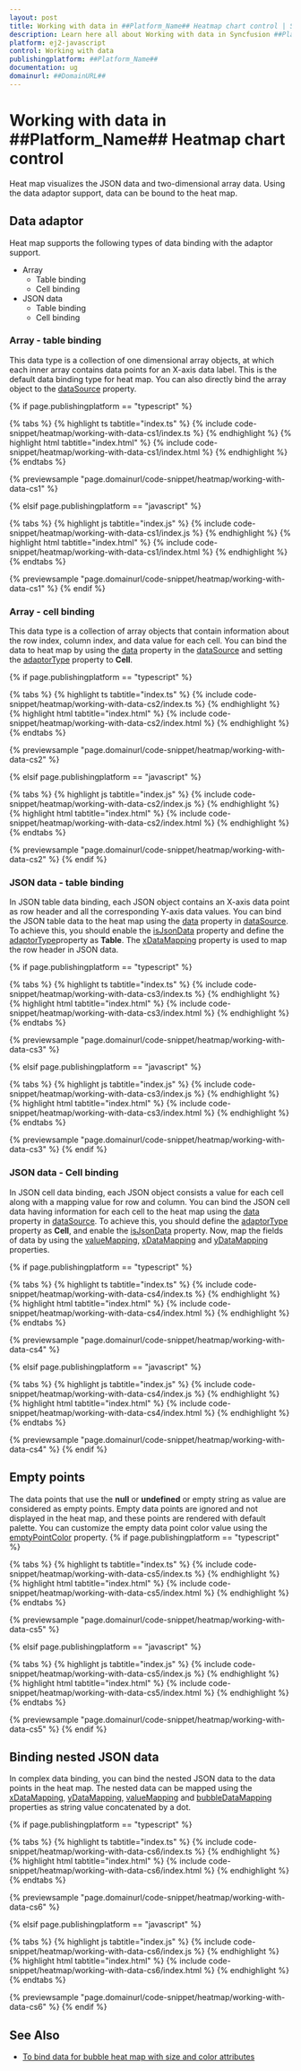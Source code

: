 ```yaml
---
layout: post
title: Working with data in ##Platform_Name## Heatmap chart control | Syncfusion
description: Learn here all about Working with data in Syncfusion ##Platform_Name## Heatmap chart control of Syncfusion Essential JS 2 and more.
platform: ej2-javascript
control: Working with data 
publishingplatform: ##Platform_Name##
documentation: ug
domainurl: ##DomainURL##
---
```


# Working with data in ##Platform_Name## Heatmap chart control

Heat map visualizes the JSON data and two-dimensional array data. Using the data adaptor support, data can be bound to the heat map.

## Data adaptor

Heat map supports the following types of data binding with the adaptor support.

* Array
    * Table binding
    * Cell binding
* JSON data
    * Table binding
    * Cell binding

### Array - table binding

This data type is a collection of one dimensional array objects, at which each inner array contains data points for an X-axis data label.
This is the default data binding type for heat map. You can also directly bind the array object to the [dataSource](../api/heatmap/#datasource) property.

{% if page.publishingplatform == "typescript" %}

 {% tabs %}
{% highlight ts tabtitle="index.ts" %}
{% include code-snippet/heatmap/working-with-data-cs1/index.ts %}
{% endhighlight %}
{% highlight html tabtitle="index.html" %}
{% include code-snippet/heatmap/working-with-data-cs1/index.html %}
{% endhighlight %}
{% endtabs %}
        
{% previewsample "page.domainurl/code-snippet/heatmap/working-with-data-cs1" %}

{% elsif page.publishingplatform == "javascript" %}

{% tabs %}
{% highlight js tabtitle="index.js" %}
{% include code-snippet/heatmap/working-with-data-cs1/index.js %}
{% endhighlight %}
{% highlight html tabtitle="index.html" %}
{% include code-snippet/heatmap/working-with-data-cs1/index.html %}
{% endhighlight %}
{% endtabs %}

{% previewsample "page.domainurl/code-snippet/heatmap/working-with-data-cs1" %}
{% endif %}

### Array - cell binding

This data type is a collection of array objects that contain information about the row index, column index, and data value for each cell. You can bind the data to heat map by using the [data](../api/heatmap/data/#data) property in the [dataSource](../api/heatmap/#datasource) and setting the [adaptorType](../api/heatmap/data/#adaptortype) property to **Cell**.

{% if page.publishingplatform == "typescript" %}

 {% tabs %}
{% highlight ts tabtitle="index.ts" %}
{% include code-snippet/heatmap/working-with-data-cs2/index.ts %}
{% endhighlight %}
{% highlight html tabtitle="index.html" %}
{% include code-snippet/heatmap/working-with-data-cs2/index.html %}
{% endhighlight %}
{% endtabs %}
        
{% previewsample "page.domainurl/code-snippet/heatmap/working-with-data-cs2" %}

{% elsif page.publishingplatform == "javascript" %}

{% tabs %}
{% highlight js tabtitle="index.js" %}
{% include code-snippet/heatmap/working-with-data-cs2/index.js %}
{% endhighlight %}
{% highlight html tabtitle="index.html" %}
{% include code-snippet/heatmap/working-with-data-cs2/index.html %}
{% endhighlight %}
{% endtabs %}

{% previewsample "page.domainurl/code-snippet/heatmap/working-with-data-cs2" %}
{% endif %}

### JSON data - table binding

In JSON table data binding, each JSON object contains an X-axis data point as row header and all the corresponding Y-axis data values.
You can bind the JSON table data to the heat map using the [data](../api/heatmap/data/#data) property in [dataSource](../api/heatmap/#datasource). To achieve this, you should enable the [isJsonData](../api/heatmap/data/#isjsondata) property and  define the [adaptorType](../api/heatmap/data/#adaptortype)property as **Table**. The [xDataMapping](../api/heatmap/data/#xdatamapping) property is used to map the row header in JSON data.

{% if page.publishingplatform == "typescript" %}

 {% tabs %}
{% highlight ts tabtitle="index.ts" %}
{% include code-snippet/heatmap/working-with-data-cs3/index.ts %}
{% endhighlight %}
{% highlight html tabtitle="index.html" %}
{% include code-snippet/heatmap/working-with-data-cs3/index.html %}
{% endhighlight %}
{% endtabs %}
        
{% previewsample "page.domainurl/code-snippet/heatmap/working-with-data-cs3" %}

{% elsif page.publishingplatform == "javascript" %}

{% tabs %}
{% highlight js tabtitle="index.js" %}
{% include code-snippet/heatmap/working-with-data-cs3/index.js %}
{% endhighlight %}
{% highlight html tabtitle="index.html" %}
{% include code-snippet/heatmap/working-with-data-cs3/index.html %}
{% endhighlight %}
{% endtabs %}

{% previewsample "page.domainurl/code-snippet/heatmap/working-with-data-cs3" %}
{% endif %}

### JSON data - Cell binding

In JSON cell data binding, each JSON object consists a value for each cell along with a mapping value for row and column. You can bind the JSON cell data having information for each cell to the heat map using the [data](../api/heatmap/data/#data) property in [dataSource](../api/heatmap/#datasource). To achieve this, you should define the [adaptorType](../api/heatmap/data/#adaptortype) property as **Cell**, and enable the [isJsonData](../api/heatmap/data/#isjsondata) property. Now, map the fields of data by using the [valueMapping](../api/heatmap/data/#valuemapping), [xDataMapping](../api/heatmap/data/#xdatamapping) and [yDataMapping](../api/heatmap/data/#ydatamapping) properties.

{% if page.publishingplatform == "typescript" %}

 {% tabs %}
{% highlight ts tabtitle="index.ts" %}
{% include code-snippet/heatmap/working-with-data-cs4/index.ts %}
{% endhighlight %}
{% highlight html tabtitle="index.html" %}
{% include code-snippet/heatmap/working-with-data-cs4/index.html %}
{% endhighlight %}
{% endtabs %}
        
{% previewsample "page.domainurl/code-snippet/heatmap/working-with-data-cs4" %}

{% elsif page.publishingplatform == "javascript" %}

{% tabs %}
{% highlight js tabtitle="index.js" %}
{% include code-snippet/heatmap/working-with-data-cs4/index.js %}
{% endhighlight %}
{% highlight html tabtitle="index.html" %}
{% include code-snippet/heatmap/working-with-data-cs4/index.html %}
{% endhighlight %}
{% endtabs %}

{% previewsample "page.domainurl/code-snippet/heatmap/working-with-data-cs4" %}
{% endif %}

## Empty points

The data points that use the **null** or **undefined** or empty string as value are considered as empty points. Empty data points are ignored and not displayed in the heat map, and these points are rendered with default palette. You can customize the empty data point color value using the [emptyPointColor](../api/heatmap/paletteSettings/#emptypointcolor) property.
{% if page.publishingplatform == "typescript" %}

 {% tabs %}
{% highlight ts tabtitle="index.ts" %}
{% include code-snippet/heatmap/working-with-data-cs5/index.ts %}
{% endhighlight %}
{% highlight html tabtitle="index.html" %}
{% include code-snippet/heatmap/working-with-data-cs5/index.html %}
{% endhighlight %}
{% endtabs %}
        
{% previewsample "page.domainurl/code-snippet/heatmap/working-with-data-cs5" %}

{% elsif page.publishingplatform == "javascript" %}

{% tabs %}
{% highlight js tabtitle="index.js" %}
{% include code-snippet/heatmap/working-with-data-cs5/index.js %}
{% endhighlight %}
{% highlight html tabtitle="index.html" %}
{% include code-snippet/heatmap/working-with-data-cs5/index.html %}
{% endhighlight %}
{% endtabs %}

{% previewsample "page.domainurl/code-snippet/heatmap/working-with-data-cs5" %}
{% endif %}

## Binding nested JSON data

In complex data binding, you can bind the nested JSON data to the data points in the heat map. The nested data can be mapped using the [xDataMapping](../api/heatmap/data/#xdatamapping), [yDataMapping](../api/heatmap/data/#ydatamapping), [valueMapping](../api/heatmap/data/#valuemapping) and [bubbleDataMapping](../api/heatmap/data/#bubbledatamapping) properties as string value concatenated by a dot.

{% if page.publishingplatform == "typescript" %}

 {% tabs %}
{% highlight ts tabtitle="index.ts" %}
{% include code-snippet/heatmap/working-with-data-cs6/index.ts %}
{% endhighlight %}
{% highlight html tabtitle="index.html" %}
{% include code-snippet/heatmap/working-with-data-cs6/index.html %}
{% endhighlight %}
{% endtabs %}
        
{% previewsample "page.domainurl/code-snippet/heatmap/working-with-data-cs6" %}

{% elsif page.publishingplatform == "javascript" %}

{% tabs %}
{% highlight js tabtitle="index.js" %}
{% include code-snippet/heatmap/working-with-data-cs6/index.js %}
{% endhighlight %}
{% highlight html tabtitle="index.html" %}
{% include code-snippet/heatmap/working-with-data-cs6/index.html %}
{% endhighlight %}
{% endtabs %}

{% previewsample "page.domainurl/code-snippet/heatmap/working-with-data-cs6" %}
{% endif %}

## See Also

* [To bind data for bubble heat map with size and color attributes](./bubble-heatmap/#binding-data-for-bubble-heat-map-with-size-and-color-attributes)
